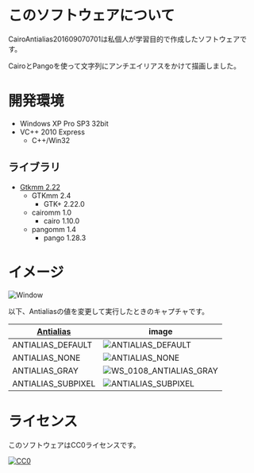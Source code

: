 ﻿# このソフトウェアについて #

CairoAntialias201609070701は私個人が学習目的で作成したソフトウェアです。

CairoとPangoを使って文字列にアンチエイリアスをかけて描画しました。

# 開発環境 #

* Windows XP Pro SP3 32bit
* VC++ 2010 Express
    * C++/Win32

## ライブラリ ##

* [Gtkmm 2.22](http://ftp.gnome.org/pub/GNOME/binaries/win32/gtkmm/2.22/gtkmm-win32-devel-2.22.0-2.exe)
    * GTKmm 2.4
        * GTK+ 2.22.0
    * cairomm 1.0
        * cairo 1.10.0
    * pangomm 1.4
        * pango 1.28.3

# イメージ #

![Window](https://cdn-ak.f.st-hatena.com/images/fotolife/y/ytyaru/20160907/20160907093033.png)

以下、Antialiasの値を変更して実行したときのキャプチャです。

[Antialias](https://www.cairographics.org/documentation/cairomm/reference/classCairo_1_1FontOptions.html#ac4805f8378e318a2ad52803285b7e7de)|image|
----|----|
ANTIALIAS_DEFAULT|![ANTIALIAS_DEFAULT](https://cdn-ak.f.st-hatena.com/images/fotolife/y/ytyaru/20160907/20160907093204.png)|
ANTIALIAS_NONE|![ANTIALIAS_NONE](https://cdn-ak.f.st-hatena.com/images/fotolife/y/ytyaru/20160907/20160907093137.png)|
ANTIALIAS_GRAY|![WS_0108_ANTIALIAS_GRAY](https://cdn-ak.f.st-hatena.com/images/fotolife/y/ytyaru/20160907/20160907093059.png)|
ANTIALIAS_SUBPIXEL|![ANTIALIAS_SUBPIXEL](https://cdn-ak.f.st-hatena.com/images/fotolife/y/ytyaru/20160907/20160907093033.png)|

# ライセンス #

このソフトウェアはCC0ライセンスです。

[![CC0](http://i.creativecommons.org/p/zero/1.0/88x31.png "CC0")](http://creativecommons.org/publicdomain/zero/1.0/deed.ja)
